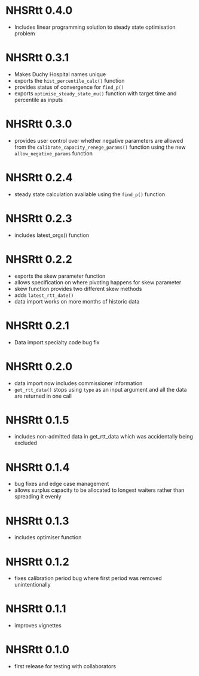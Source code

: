 # NHSRtt 0.4.0

* Includes linear programming solution to steady state optimisation problem

# NHSRtt 0.3.1

* Makes Duchy Hospital names unique
* exports the `hist_percentile_calc()` function
* provides status of convergence for `find_p()`
* exports `optimise_steady_state_mu()` function with target time and percentile as inputs

# NHSRtt 0.3.0

* provides user control over whether negative parameters are allowed from the `calibrate_capacity_renege_params()` function using the new `allow_negative_params` function

# NHSRtt 0.2.4

* steady state calculation available using the `find_p()` function

# NHSRtt 0.2.3

* includes latest_orgs() function

# NHSRtt 0.2.2

* exports the skew parameter function
* allows specification on where pivoting happens for skew parameter
* skew function provides two different skew methods
* adds `latest_rtt_date()`
* data import works on more months of historic data

# NHSRtt 0.2.1

* Data import specialty code bug fix

# NHSRtt 0.2.0

* data import now includes commissioner information
* `get_rtt_data()` stops using `type` as an input argument and all the data are returned in one call

# NHSRtt 0.1.5

* includes non-admitted data in get_rtt_data which was accidentally being excluded

# NHSRtt 0.1.4

* bug fixes and edge case management
* allows surplus capacity to be allocated to longest waiters rather than spreading it evenly

# NHSRtt 0.1.3

* includes optimiser function

# NHSRtt 0.1.2

* fixes calibration period bug where first period was removed unintentionally


# NHSRtt 0.1.1

* improves vignettes


# NHSRtt 0.1.0

* first release for testing with collaborators

